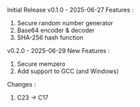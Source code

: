 Initial Release v0.1.0 - 2025-06-27
Features :
1. Secure random number generator
2. Base64 encoder & decoder
3. SHA-256 hash function

v0.2.0 - 2025-06-29
New Features :
1. Secure memzero
2. Add support to GCC (and Windows)

Changes :
1. C23 → C17
